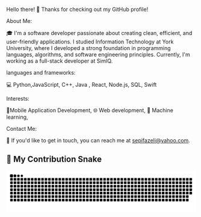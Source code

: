 

Hello there! 👋
Thanks for checking out my GitHub profile!

About Me:

🎓 I'm a software developer passionate about creating clean, efficient, and user-friendly applications. I studied Information Technology at York University, where I developed a strong foundation in programming languages, algorithms, and software engineering principles. Currently, I'm working as a full-stack developer at SimlQ.

languages and frameworks:

💻 Python,JavaScript, C++, Java , React, Node.js, SQL, Swift

Interests:

 📱Mobile Application Development, 🌐 Web development, 🤖 Machine learning, 

Contact Me:

📧 If you'd like to get in touch, you can reach me at sepifazeli@yahoo.com.

## 🐍 My Contribution Snake

![GitHub Contribution Snake](./github-user-contribution.svg)
